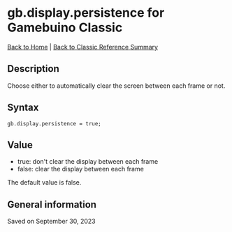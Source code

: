 
# gb.display.persistence for Gamebuino Classic

[Back to Home](./../../../README.MD) | [Back to Classic Reference Summary](./README.MD)

## Description

Choose either to automatically clear the screen between each frame or not.

## Syntax

```
gb.display.persistence = true;
```

## Value

- true: don't clear the display between each frame
- false: clear the display between each frame

The default value is false.

## General information

Saved on September 30, 2023
